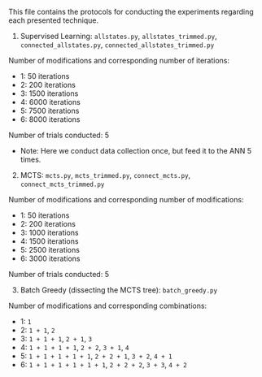 This file contains the protocols for conducting the experiments regarding each presented technique.

1. Supervised Learning: ```allstates.py```, ```allstates_trimmed.py```, ```connected_allstates.py```, ```connected_allstates_trimmed.py```

Number of modifications and corresponding number of iterations:

- 1: 50 iterations
- 2: 200 iterations
- 3: 1500 iterations
- 4: 6000 iterations
- 5: 7500 iterations
- 6: 8000 iterations

Number of trials conducted: 5

- Note: Here we conduct data collection once, but feed it to the ANN 5 times.

2. MCTS: ```mcts.py```, ```mcts_trimmed.py```, ```connect_mcts.py```, ```connect_mcts_trimmed.py```

Number of modifications and corresponding number of modifications:

- 1: 50 iterations
- 2: 200 iterations
- 3: 1000 iterations
- 4: 1500 iterations
- 5: 2500 iterations
- 6: 3000 iterations

Number of trials conducted: 5

3. Batch Greedy (dissecting the MCTS tree): ```batch_greedy.py```

Number of modifications and corresponding combinations:

- 1: ```1```
- 2: ```1 + 1```, ```2```
- 3: ```1 + 1 + 1```, ```2 + 1```, ```3```
- 4: ```1 + 1 + 1 + 1```, ```2 + 2```, ```3 + 1```, ```4```
- 5: ```1 + 1 + 1 + 1 + 1```, ```2 + 2 + 1```, ```3 + 2```, ```4 + 1```
- 6: ```1 + 1 + 1 + 1 + 1 + 1```, ```2 + 2 + 2```, ```3 + 3```, ```4 + 2```